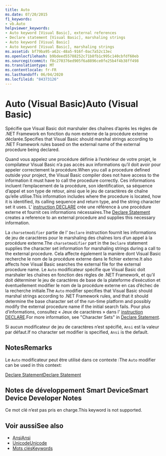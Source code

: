 ```yaml
---
title: Auto
ms.date: 07/20/2015
f1_keywords:
- vb.Auto
helpviewer_keywords:
- Auto keyword [Visual Basic], external references
- Declare statement [Visual Basic], marshaling strings
- Auto keyword [Visual Basic]
- Auto keyword [Visual Basic], marshaling strings
ms.assetid: bf79ba95-a62c-48a5-916f-0ac7a52c13ec
ms.openlocfilehash: b9bdeed55788252c71b8fb1c995c140cbfdf60eb
ms.sourcegitcommit: f8c270376ed905f6a8896ce0fe25b4f4b38ff498
ms.translationtype: MT
ms.contentlocale: fr-FR
ms.lasthandoff: 06/04/2020
ms.locfileid: "84373126"
---
```

# <a name="auto-visual-basic"></a><span data-ttu-id="d9dcf-102">Auto (Visual Basic)</span><span class="sxs-lookup"><span data-stu-id="d9dcf-102">Auto (Visual Basic)</span></span>
<span data-ttu-id="d9dcf-103">Spécifie que Visual Basic doit marshaler des chaînes d’après les règles de .NET Framework en fonction du nom externe de la procédure externe déclarée.</span><span class="sxs-lookup"><span data-stu-id="d9dcf-103">Specifies that Visual Basic should marshal strings according to .NET Framework rules based on the external name of the external procedure being declared.</span></span>  
  
 <span data-ttu-id="d9dcf-104">Quand vous appelez une procédure définie à l’extérieur de votre projet, le compilateur Visual Basic n’a pas accès aux informations qu’il doit avoir pour appeler correctement la procédure.</span><span class="sxs-lookup"><span data-stu-id="d9dcf-104">When you call a procedure defined outside your project, the Visual Basic compiler does not have access to the information it must have to call the procedure correctly.</span></span> <span data-ttu-id="d9dcf-105">Ces informations incluent l’emplacement de la procédure, son identification, sa séquence d’appel et son type de retour, ainsi que le jeu de caractères de chaîne qu’elle utilise.</span><span class="sxs-lookup"><span data-stu-id="d9dcf-105">This information includes where the procedure is located, how it is identified, its calling sequence and return type, and the string character set it uses.</span></span> <span data-ttu-id="d9dcf-106">L' [instruction DECLARE](../statements/declare-statement.md) crée une référence à une procédure externe et fournit ces informations nécessaires.</span><span class="sxs-lookup"><span data-stu-id="d9dcf-106">The [Declare Statement](../statements/declare-statement.md) creates a reference to an external procedure and supplies this necessary information.</span></span>  
  
 <span data-ttu-id="d9dcf-107">La `charsetmodifier` partie de l' `Declare` instruction fournit les informations de jeu de caractères pour le marshaling des chaînes lors d’un appel à la procédure externe.</span><span class="sxs-lookup"><span data-stu-id="d9dcf-107">The `charsetmodifier` part in the `Declare` statement supplies the character set information for marshaling strings during a call to the external procedure.</span></span> <span data-ttu-id="d9dcf-108">Cela affecte également la manière dont Visual Basic recherche le nom de la procédure externe dans le fichier externe.</span><span class="sxs-lookup"><span data-stu-id="d9dcf-108">It also affects how Visual Basic searches the external file for the external procedure name.</span></span> <span data-ttu-id="d9dcf-109">Le `Auto` modificateur spécifie que Visual Basic doit marshaler les chaînes en fonction des règles de .NET Framework, et qu’il doit déterminer le jeu de caractères de base de la plateforme d’exécution et éventuellement modifier le nom de la procédure externe en cas d’échec de la recherche initiale.</span><span class="sxs-lookup"><span data-stu-id="d9dcf-109">The `Auto` modifier specifies that Visual Basic should marshal strings according to .NET Framework rules, and that it should determine the base character set of the run-time platform and possibly modify the external procedure name if the initial search fails.</span></span> <span data-ttu-id="d9dcf-110">Pour plus d’informations, consultez « Jeux de caractères » dans l' [instruction DECLARE](../statements/declare-statement.md).</span><span class="sxs-lookup"><span data-stu-id="d9dcf-110">For more information, see "Character Sets" in [Declare Statement](../statements/declare-statement.md).</span></span>  
  
 <span data-ttu-id="d9dcf-111">Si aucun modificateur de jeu de caractères n’est spécifié, `Ansi` est la valeur par défaut.</span><span class="sxs-lookup"><span data-stu-id="d9dcf-111">If no character set modifier is specified, `Ansi` is the default.</span></span>  
  
## <a name="remarks"></a><span data-ttu-id="d9dcf-112">Notes</span><span class="sxs-lookup"><span data-stu-id="d9dcf-112">Remarks</span></span>  
 <span data-ttu-id="d9dcf-113">Le `Auto` modificateur peut être utilisé dans ce contexte :</span><span class="sxs-lookup"><span data-stu-id="d9dcf-113">The `Auto` modifier can be used in this context:</span></span>  
  
 [<span data-ttu-id="d9dcf-114">Declare Statement</span><span class="sxs-lookup"><span data-stu-id="d9dcf-114">Declare Statement</span></span>](../statements/declare-statement.md)  
  
## <a name="smart-device-developer-notes"></a><span data-ttu-id="d9dcf-115">Notes de développement Smart Device</span><span class="sxs-lookup"><span data-stu-id="d9dcf-115">Smart Device Developer Notes</span></span>  
 <span data-ttu-id="d9dcf-116">Ce mot clé n’est pas pris en charge.</span><span class="sxs-lookup"><span data-stu-id="d9dcf-116">This keyword is not supported.</span></span>  
  
## <a name="see-also"></a><span data-ttu-id="d9dcf-117">Voir aussi</span><span class="sxs-lookup"><span data-stu-id="d9dcf-117">See also</span></span>

- [<span data-ttu-id="d9dcf-118">Ansi</span><span class="sxs-lookup"><span data-stu-id="d9dcf-118">Ansi</span></span>](ansi.md)
- [<span data-ttu-id="d9dcf-119">Unicode</span><span class="sxs-lookup"><span data-stu-id="d9dcf-119">Unicode</span></span>](unicode.md)
- [<span data-ttu-id="d9dcf-120">Mots clés</span><span class="sxs-lookup"><span data-stu-id="d9dcf-120">Keywords</span></span>](../keywords/index.md)

